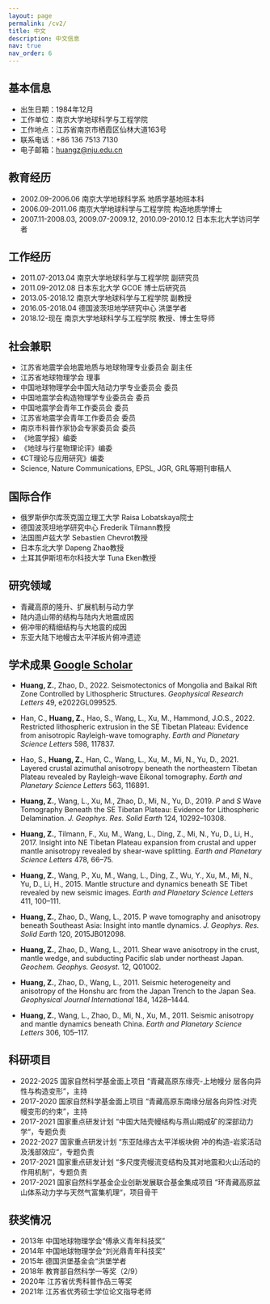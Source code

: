 ```yaml
---
layout: page
permalink: /cv2/
title: 中文
description: 中文信息
nav: true
nav_order: 6
---
```


## 基本信息

* 出生日期：1984年12月
* 工作单位：南京大学地球科学与工程学院
* 工作地点：江苏省南京市栖霞区仙林大道163号
* 联系电话：+86 136 7513 7130
* 电子邮箱：[huangz@nju.edu.cn](mailto:huangz@nju.edu.cn)

## 教育经历

* 2002.09-2006.06 南京大学地球科学系 地质学基地班本科
* 2006.09-2011.06 南京大学地球科学与工程学院 构造地质学博士
* 2007.11-2008.03, 2009.07-2009.12, 2010.09-2010.12 日本东北大学访问学者

## 工作经历

* 2011.07-2013.04 南京大学地球科学与工程学院 副研究员
* 2011.09-2012.08 日本东北大学 GCOE 博士后研究员
* 2013.05-2018.12 南京大学地球科学与工程学院 副教授
* 2016.05-2018.04 德国波茨坦地学研究中心 洪堡学者
* 2018.12-现在 南京大学地球科学与工程学院 教授、博士生导师

## 社会兼职

* 江苏省地震学会地震地质与地球物理专业委员会 副主任
* 江苏省地球物理学会 理事
* 中国地球物理学会中国大陆动力学专业委员会 委员
* 中国地震学会构造物理学专业委员会 委员
* 中国地震学会青年工作委员会 委员
* 江苏省地震学会青年工作委员会 委员
* 南京市科普作家协会专家委员会 委员
* 《地震学报》编委
* 《地球与行星物理论评》编委
* 《CT理论与应用研究》编委
* Science, Nature Communications, EPSL, JGR, GRL等期刊审稿人

## 国际合作

* 俄罗斯伊尔库茨克国立理工大学 Raisa Lobatskaya院士
* 德国波茨坦地学研究中心 Frederik Tilmann教授
* 法国图卢兹大学 Sebastien Chevrot教授
* 日本东北大学 Dapeng Zhao教授
* 土耳其伊斯坦布尔科技大学 Tuna Eken教授

## 研究领域

* 青藏高原的隆升、扩展机制与动力学  
* 陆内造山带的结构与陆内大地震成因  
* 俯冲带的精细结构与大地震的成因 
* 东亚大陆下地幔古太平洋板片俯冲遗迹

## 学术成果 [Google Scholar](https://scholar.google.com/citations?user=c3JOQsQAAAAJ&hl=en)

* **Huang, Z.**, Zhao, D., 2022. Seismotectonics of Mongolia and Baikal Rift Zone Controlled by Lithospheric Structures. *Geophysical Research Letters* 49, e2022GL099525. 
* Han, C., **Huang, Z.**, Hao, S., Wang, L., Xu, M., Hammond, J.O.S., 2022. Restricted lithospheric extrusion in the SE Tibetan Plateau: Evidence from anisotropic Rayleigh-wave tomography. *Earth and Planetary Science Letters* 598, 117837. 
* Hao, S., **Huang, Z.**, Han, C., Wang, L., Xu, M., Mi, N., Yu, D., 2021. Layered crustal azimuthal anisotropy beneath the northeastern Tibetan Plateau revealed by Rayleigh-wave Eikonal tomography. *Earth and Planetary Science Letters* 563, 116891. 
* **Huang, Z.**, Wang, L., Xu, M., Zhao, D., Mi, N., Yu, D., 2019. *P* and *S* Wave Tomography Beneath the SE Tibetan Plateau: Evidence for Lithospheric Delamination. *J. Geophys. Res. Solid Earth* 124, 10292–10308. 

* **Huang, Z.**, Tilmann, F., Xu, M., Wang, L., Ding, Z., Mi, N., Yu, D., Li, H., 2017. Insight into NE Tibetan Plateau expansion from crustal and upper mantle anisotropy revealed by shear-wave splitting. *Earth and Planetary Science Letters* 478, 66–75. 
* **Huang, Z.**, Wang, P., Xu, M., Wang, L., Ding, Z., Wu, Y., Xu, M., Mi, N., Yu, D., Li, H., 2015. Mantle structure and dynamics beneath SE Tibet revealed by new seismic images. *Earth and Planetary Science Letters* 411, 100–111. 
* **Huang, Z.**, Zhao, D., Wang, L., 2015. P wave tomography and anisotropy beneath Southeast Asia: Insight into mantle dynamics. *J. Geophys. Res. Solid Earth* 120, 2015JB012098. 
* **Huang, Z.**, Zhao, D., Wang, L., 2011. Shear wave anisotropy in the crust, mantle wedge, and subducting Pacific slab under northeast Japan. *Geochem. Geophys. Geosyst.* 12, Q01002. 
* **Huang, Z.**, Zhao, D., Wang, L., 2011. Seismic heterogeneity and anisotropy of the Honshu arc from the Japan Trench to the Japan Sea. *Geophysical Journal International* 184, 1428–1444.
* **Huang, Z.**, Wang, L., Zhao, D., Mi, N., Xu, M., 2011. Seismic anisotropy and mantle dynamics beneath China. *Earth and Planetary Science Letters* 306, 105–117. 

## 科研项目

* 2022-2025 国家自然科学基金面上项目 “青藏高原东缘壳-上地幔分 层各向异性与构造变形”，主持
* 2017-2020 国家自然科学基金面上项目 “青藏高原东南缘分层各向异性:对壳幔变形的约束”，主持
* 2017-2021 国家重点研发计划 “中国大陆壳幔结构与燕山期成矿的深部动力学“，专题负责
* 2022-2027 国家重点研发计划 “东亚陆缘古太平洋板块俯 冲的构造-岩浆活动及浅部效应“，专题负责
* 2017-2021 国家重点研发计划 “多尺度壳幔流变结构及其对地震和火山活动的作用机制“，专题负责
* 2017-2021 国家自然科学基金企业创新发展联合基金集成项目 “环青藏高原盆山体系动力学与天然气富集机理“，项目骨干

## 获奖情况

* 2013年 中国地球物理学会“傅承义青年科技奖”
* 2014年 中国地球物理学会“刘光鼎青年科技奖”
* 2015年 德国洪堡基金会“洪堡学者
* 2018年 教育部自然科学一等奖（2/9）
* 2020年 江苏省优秀科普作品三等奖
* 2021年 江苏省优秀硕士学位论文指导老师

